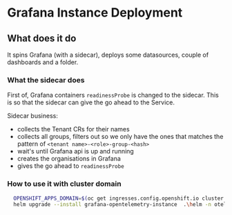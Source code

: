# Grafana Instance Deployment

## What does it do

It spins Grafana (with a sidecar), deploys some datasources, couple of dashboards and a folder.

### What the sidecar does

First of, Grafana containers `readinessProbe` is changed to the sidecar. This is so that the sidecar can give the go ahead to the Service.

Sidecar business:

- collects the Tenant CRs for their names
- collects all groups, filters out so we only have the ones that matches the pattern of `<tenant name>-<role>-group-<hash>`
- wait's until Grafana api is up and running
- creates the organisations in Grafana
- gives the go ahead to `readinessProbe`


### How to use it with cluster domain

```bash
  OPENSHIFT_APPS_DOMAIN=$(oc get ingresses.config.openshift.io cluster -o jsonpath='{.spec.domain}')
  helm upgrade --install grafana-opentelemetry-instance  .\helm -n otel-monitoring --set route.domain="$OPENSHIFT_APPS_DOMAIN"
```
